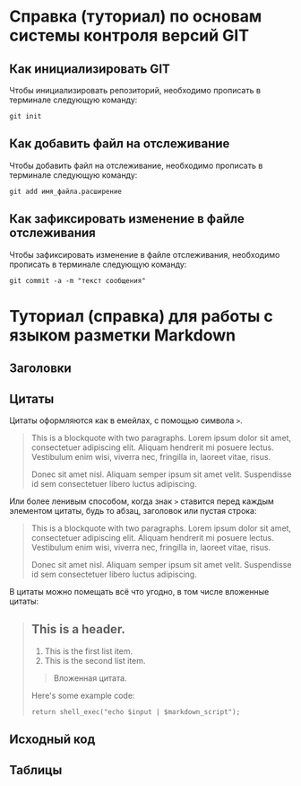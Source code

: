 # Справка (туториал) по основам системы контроля версий GIT

## Как инициализировать GIT
Чтобы инициализировать репозиторий, необходимо прописать в терминале следующую команду:

```
git init
```

## Как добавить файл на отслеживание
Чтобы добавить файл на отслеживание, необходимо прописать в терминале следующую команду:

```
git add имя_файла.расширение
```

## Как зафиксировать изменение в файле отслеживания
Чтобы зафиксировать изменение в файле отслеживания, необходимо прописать в терминале следующую команду:

```
git commit -a -m "текст сообщения"
```

# Туториал (справка) для работы с языком разметки Markdown





## Заголовки





## Цитаты

Цитаты оформляются как в емейлах, с помощью символа `>`.

> This is a blockquote with two paragraphs. Lorem ipsum dolor sit amet,
> consectetuer adipiscing elit. Aliquam hendrerit mi posuere lectus.
> Vestibulum enim wisi, viverra nec, fringilla in, laoreet vitae, risus.
>
> Donec sit amet nisl. Aliquam semper ipsum sit amet velit. Suspendisse
> id sem consectetuer libero luctus adipiscing.

Или более ленивым способом, когда знак `>` ставится перед каждым элементом цитаты, будь то абзац, заголовок или пустая строка:

> This is a blockquote with two paragraphs. Lorem ipsum dolor sit amet,
consectetuer adipiscing elit. Aliquam hendrerit mi posuere lectus.
Vestibulum enim wisi, viverra nec, fringilla in, laoreet vitae, risus.
>
> Donec sit amet nisl. Aliquam semper ipsum sit amet velit. Suspendisse
id sem consectetuer libero luctus adipiscing.

В цитаты можно помещать всё что угодно, в том числе вложенные цитаты:

> ## This is a header.
>
> 1.   This is the first list item.
> 2.   This is the second list item.
>
> > Вложенная цитата.
>
> Here's some example code:
>
>     return shell_exec("echo $input | $markdown_script");



## Исходный код




## Таблицы




